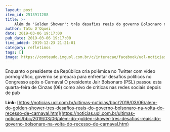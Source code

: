 ```yaml
---
layout: post
item_id: 2513911288
title: >-
    Além do 'Golden Shower': três desafios reais do governo Bolsonaro na volta do recesso de Carnaval
author: Tatu D'Oquei
date: 2019-03-06 19:17:00
pub_date: 2019-03-06 19:17:00
time_added: 2019-12-23 21:21:01
category: refletimos
tags: []
image: https://conteudo.imguol.com.br/c/interacao/facebook/uol-noticias-600px.jpg
---
```


Enquanto o presidente da República cria polêmica no Twitter com vídeo pornográfico, governo se prepara para enfrentar desafios políticos no Congresso após o Carnaval O presidente Jair Bolsonaro (PSL) passou esta quarta-feira de Cinzas (06) como alvo de críticas nas redes sociais depois de pub

**Link:** [https://noticias.uol.com.br/ultimas-noticias/bbc/2019/03/06/alem-do-golden-shower-tres-desafios-reais-do-governo-bolsonaro-na-volta-do-recesso-de-carnaval.htm](https://noticias.uol.com.br/ultimas-noticias/bbc/2019/03/06/alem-do-golden-shower-tres-desafios-reais-do-governo-bolsonaro-na-volta-do-recesso-de-carnaval.htm)

